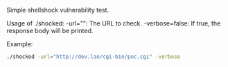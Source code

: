 Simple shellshock vulnerability test.

Usage of ./shocked:
  -url="": The URL to check.
  -verbose=false: If true, the response body will be printed.

Example:
```bash
./shocked -url="http://dev.lan/cgi-bin/poc.cgi" -verbose
```
